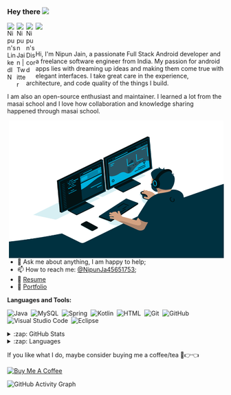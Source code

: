 ### Hey there <img src="https://media.giphy.com/media/hvRJCLFzcasrR4ia7z/giphy.gif" width="25px">

<a href="https://www.linkedin.com/in/nipun-jain-1a223a166/">
  <img align="left" alt="Nipun's LinkedIN" width="22px" src="https://raw.githubusercontent.com/peterthehan/peterthehan/master/assets/linkedin.svg" />
</a>
<a href="https://twitter.com/NipunJa45651753">
  <img align="left" alt="Nipun Jain | Twitter" width="22px" src="https://raw.githubusercontent.com/peterthehan/peterthehan/master/assets/twitter.svg" />
</a>
<a href="https://discord.gg/XTW52Kt">
  <img align="left" alt="Nipun's Discord" width="22px" src="https://raw.githubusercontent.com/peterthehan/peterthehan/master/assets/discord.svg" />
</a>

![](https://visitor-badge.glitch.me/badge?page_id=lucifernipun22.lucifernipun22)

<br />

Hi, I'm Nipun Jain, a passionate Full Stack Android developer and a freelance software engineer from India. My passion for android apps lies with dreaming up ideas and making them come true with elegant interfaces. I take great care in the experience, architecture, and code quality of the things I build.

I am also an open-source enthusiast and maintainer. I learned a lot from the masai school and I love how collaboration and knowledge sharing happened through masai school.


  <img align="right" alt="GIF" src="https://github.com/lucifernipun22/lucifernipun22/blob/main/code.gif?raw=true" width="500" height="320" />
  
- 💬 Ask me about anything, I am happy to help;
- 📫 How to reach me: [@NipunJa45651753](https://twitter.com/NipunJa45651753);
- 📝 [Resume]()
- 📝 [Portfolio](https://lucifernipun22.github.io/)

**Languages and Tools:**  


![Java](https://img.shields.io/badge/-Java-05122A?style=flat&logo=Java&logoColor=FFA518)&nbsp;
![MySQL](https://img.shields.io/badge/-MySQL-05122A?style=flat&logo=mysql&logoColor=FFFFFF)&nbsp;
![Spring](https://img.shields.io/badge/-Spring-05122A?style=flat&logo=Spring&logoColor=48ff00)&nbsp;
![Kotlin](https://img.shields.io/badge/-Kotlin-05122A?style=flat&logo=Kotlin&logoColor=FFA518)&nbsp;
![HTML](https://img.shields.io/badge/-HTML-05122A?style=flat&logo=HTML5)&nbsp;
![Git](https://img.shields.io/badge/-Git-05122A?style=flat&logo=git)&nbsp;
![GitHub](https://img.shields.io/badge/-GitHub-05122A?style=flat&logo=github)&nbsp;
![Visual Studio Code](https://img.shields.io/badge/-Visual%20Studio%20Code-05122A?style=flat&logo=visual-studio-code&logoColor=007ACC)&nbsp;
![Eclipse](https://img.shields.io/badge/-Eclipse-05122A?style=flat&logo=eclipse-ide&logoColor=2C2255)

<details>
  <summary>:zap: GitHub Stats</summary>
  <img align="left" alt="GitHub Stats" src="https://github-readme-stats.vercel.app/api?username=lucifernipun22&theme=synthwave&show_icons=true&count_private=true&include_all_commits=true&hide_border=true" />
</details>

<details>
  <summary>:zap: Languages</summary>
  <img align="left" alt="GitHub Language Stats" src="https://github-readme-stats.vercel.app/api/top-langs/?username=lucifernipun22&layout=compact&theme=synthwave&show_icons=true&count_private=true&include_all_commits=true&hide_border=true"" />
</details>



If you like what I do, maybe consider buying me a coffee/tea 🥺👉👈

<a href="https://www.buymeacoffee.com/nipun22" target="_blank"><img src="https://cdn.buymeacoffee.com/buttons/v2/default-red.png" alt="Buy Me A Coffee" width="150" ></a>

![GitHub Activity Graph](https://activity-graph.herokuapp.com/graph?username=lucifernipun22&bg_color=000000&theme=react-dark&line=5bcdec&point=ffffff&area=true&hide_border=true)


